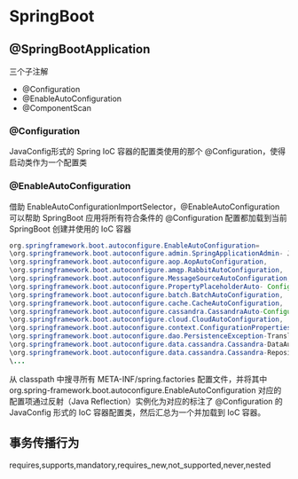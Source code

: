 # SpringBoot

## @SpringBootApplication

三个子注解

- @Configuration
- @EnableAutoConfiguration
- @ComponentScan

### @Configuration

 JavaConfig形式的 Spring IoC 容器的配置类使用的那个 @Configuration，使得启动类作为一个配置类

### @EnableAutoConfiguration

借助 EnableAutoConfigurationImportSelector，@EnableAutoConfiguration 可以帮助 SpringBoot 应用将所有符合条件的 @Configuration 配置都加载到当前 SpringBoot 创建并使用的 IoC 容器

```java
org.springframework.boot.autoconfigure.EnableAutoConfiguration=
\org.springframework.boot.autoconfigure.admin.SpringApplicationAdmin- JmxAutoConfiguration,
\org.springframework.boot.autoconfigure.aop.AopAutoConfiguration,
\org.springframework.boot.autoconfigure.amqp.RabbitAutoConfiguration,
\org.springframework.boot.autoconfigure.MessageSourceAutoConfiguration,
\org.springframework.boot.autoconfigure.PropertyPlaceholderAuto- Configuration,
\org.springframework.boot.autoconfigure.batch.BatchAutoConfiguration,
\org.springframework.boot.autoconfigure.cache.CacheAutoConfiguration,
\org.springframework.boot.autoconfigure.cassandra.CassandraAuto-Configuration,
\org.springframework.boot.autoconfigure.cloud.CloudAutoConfiguration,
\org.springframework.boot.autoconfigure.context.ConfigurationProperties-AutoConfiguration,
\org.springframework.boot.autoconfigure.dao.PersistenceException-TranslationAutoConfiguration,
\org.springframework.boot.autoconfigure.data.cassandra.Cassandra-DataAutoConfiguration,
\org.springframework.boot.autoconfigure.data.cassandra.Cassandra-RepositoriesAutoConfiguration,
\...
```

从 classpath 中搜寻所有 META-INF/spring.factories 配置文件，并将其中 org.spring-framework.boot.autoconfigure.EnableAutoConfiguration 对应的配置项通过反射（Java Reflection）实例化为对应的标注了 @Configuration 的 JavaConfig 形式的 IoC 容器配置类，然后汇总为一个并加载到 IoC 容器。

## 事务传播行为

requires,supports,mandatory,requires_new,not_supported,never,nested